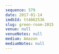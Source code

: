 ```yaml
---
sequence: 579
date: 2017-01-14
imdbId: tt4062536
slug: green-room-2015
venue: null
venueNotes: null
medium: Amazon
mediumNotes: null
---
```

